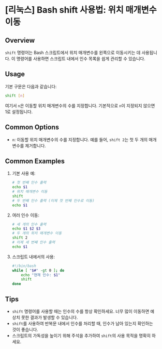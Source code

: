 # [리눅스] Bash shift 사용법: 위치 매개변수 이동

## Overview
`shift` 명령어는 Bash 스크립트에서 위치 매개변수를 왼쪽으로 이동시키는 데 사용됩니다. 이 명령어를 사용하면 스크립트 내에서 인수 목록을 쉽게 관리할 수 있습니다.

## Usage
기본 구문은 다음과 같습니다:
```bash
shift [n]
```
여기서 `n`은 이동할 위치 매개변수의 수를 지정합니다. 기본적으로 `n`이 지정되지 않으면 1로 설정됩니다.

## Common Options
- `n`: 이동할 위치 매개변수의 수를 지정합니다. 예를 들어, `shift 2`는 첫 두 개의 매개변수를 제거합니다.

## Common Examples
1. 기본 사용 예:
   ```bash
   # 첫 번째 인수 출력
   echo $1
   # 위치 매개변수 이동
   shift
   # 두 번째 인수 출력 (이제 첫 번째 인수로 이동)
   echo $1
   ```

2. 여러 인수 이동:
   ```bash
   # 세 개의 인수 출력
   echo $1 $2 $3
   # 두 개의 위치 매개변수 이동
   shift 2
   # 이제 세 번째 인수 출력
   echo $1
   ```

3. 스크립트 내에서의 사용:
   ```bash
   #!/bin/bash
   while [ "$#" -gt 0 ]; do
       echo "현재 인수: $1"
       shift
   done
   ```

## Tips
- `shift` 명령어를 사용할 때는 인수의 수를 항상 확인하세요. 너무 많이 이동하면 예상치 못한 결과가 발생할 수 있습니다.
- `shift`를 사용하여 반복문 내에서 인수를 처리할 때, 인수가 남아 있는지 확인하는 것이 좋습니다.
- 스크립트의 가독성을 높이기 위해 주석을 추가하여 `shift`의 사용 목적을 명확히 하세요.